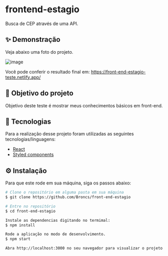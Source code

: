# frontend-estagio

Busca de CEP através de uma API.

## ✨ Demonstração

Veja abaixo uma foto do projeto.

![image](https://user-images.githubusercontent.com/62390902/122801877-0fb1b380-d29b-11eb-8c83-adecd44d531e.png)

Você pode conferir o resultado final em: https://front-end-estagio-teste.netlify.app/

## 🎯 Objetivo do projeto

Objetivo deste teste é mostrar meus conhecimentos básicos em front-end.

## 📝 Tecnologias

Para a realização desse projeto foram utilizadas as seguintes tecnologias/linguagens:

- [React](https://pt-br.reactjs.org)
- [Styled components](https://styled-components.com)

## ⚙️ Instalação

Para que este rode em sua máquina, siga os passos abaixo:

```bash
# Clone o repositório em alguma pasta em sua máquina
$ git clone https://github.com/Broncs/front-end-estagio

# Entre no repositório
$ cd front-end-estagio

Instale as dependencias digitando no termimal:
$ npm install

Rode a aplicação no modo de desenvolvimento.
$ npm start

Abra http://localhost:3000 no seu navegador para visualizar o projeto
```
